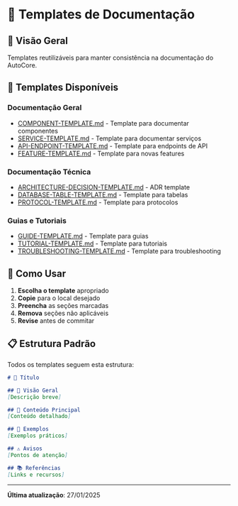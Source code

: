 # 📝 Templates de Documentação

## 🎯 Visão Geral

Templates reutilizáveis para manter consistência na documentação do AutoCore.

## 📖 Templates Disponíveis

### Documentação Geral
- [COMPONENT-TEMPLATE.md](COMPONENT-TEMPLATE.md) - Template para documentar componentes
- [SERVICE-TEMPLATE.md](SERVICE-TEMPLATE.md) - Template para documentar serviços
- [API-ENDPOINT-TEMPLATE.md](API-ENDPOINT-TEMPLATE.md) - Template para endpoints de API
- [FEATURE-TEMPLATE.md](FEATURE-TEMPLATE.md) - Template para novas features

### Documentação Técnica
- [ARCHITECTURE-DECISION-TEMPLATE.md](ARCHITECTURE-DECISION-TEMPLATE.md) - ADR template
- [DATABASE-TABLE-TEMPLATE.md](DATABASE-TABLE-TEMPLATE.md) - Template para tabelas
- [PROTOCOL-TEMPLATE.md](PROTOCOL-TEMPLATE.md) - Template para protocolos

### Guias e Tutoriais
- [GUIDE-TEMPLATE.md](GUIDE-TEMPLATE.md) - Template para guias
- [TUTORIAL-TEMPLATE.md](TUTORIAL-TEMPLATE.md) - Template para tutoriais
- [TROUBLESHOOTING-TEMPLATE.md](TROUBLESHOOTING-TEMPLATE.md) - Template para troubleshooting

## 🎨 Como Usar

1. **Escolha o template** apropriado
2. **Copie** para o local desejado
3. **Preencha** as seções marcadas
4. **Remova** seções não aplicáveis
5. **Revise** antes de commitar

## 📋 Estrutura Padrão

Todos os templates seguem esta estrutura:
```markdown
# 📌 Título

## 🎯 Visão Geral
[Descrição breve]

## 📖 Conteúdo Principal
[Conteúdo detalhado]

## 📝 Exemplos
[Exemplos práticos]

## ⚠️ Avisos
[Pontos de atenção]

## 📚 Referências
[Links e recursos]
```

---

**Última atualização**: 27/01/2025